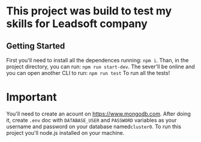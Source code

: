 # This project was build to test my skills for Leadsoft company
## Getting Started
First you'll need to install all the dependences running:
`npm i`.
Than, in the project directory, you can run:
 `npm run start-dev`.
 The sever'll be online and you can open another CLI to run: 
`npm run test` To run all the tests!
# Important

You'll need to create an acount on https://www.mongodb.com. After doing it, create `.env` doc with `DATABASE_USER` and `PASSWORD` variables as your username and password on your database named`cluster0`.
To run this project you'll node.js installed on your machine.


